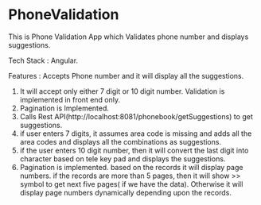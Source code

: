 # PhoneValidation

This is Phone Validation App which Validates phone number and displays suggestions.

Tech Stack : Angular.

Features : Accepts Phone number and it will display all the suggestions.

1.  It will accept only either 7 digit or 10 digit number. Validation is implemented in front end only.
2.  Pagination is Implemented.
3.  Calls Rest API(http://localhost:8081/phonebook/getSuggestions) to get suggestions.
4.  if user enters 7 digits, it assumes area code is missing and adds all the area codes and displays all the combinations as suggestions.
5.  if the user enters 10 digit number, then it will convert the last digit into character based on tele key pad and displays the suggestions.
6.  Pagination is implemented. based on the records it will display page numbers.
    if the records are more than 5 pages, then it will show >> symbol to get next five pages( if we have the data). Otherwise     it will display page numbers dynamically depending upon the records.
